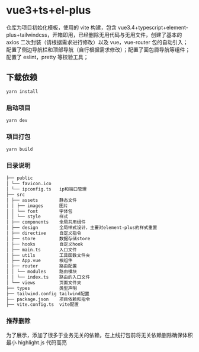 # vue3+ts+el-plus

仓库为项目初始化模板，使用的 vite 构建，包含 vue3.4+typescript+element-plus+tailwindcss，开箱即用，已经删除无用代码与无用文件，创建了基本的 axios 二次封装（请根据需求进行修改）以及 vue，vue-router 包的自动引入；配置了侧边导航栏和顶部导航（自行根据需求修改）；配置了面包屑导航等组件；配置了 eslint，pretty 等校验工具；

## 下载依赖

```sh
yarn install
```

### 启动项目

```sh
yarn dev
```

### 项目打包

```sh
yarn build
```

### 目录说明

```sh
├── public
│ └── favicon.ico
│ └── ipconfig.ts   ip和端口管理
├── src
│ ├── assets        静态文件
│ │ ├── images      图片
│ │ └── font        字体包
│ │ └── style       样式
│ ├── components    全局共用组件
│ ├── design        全局样式设计，主要对element-plus的样式重置
│ ├── directive     自定义指令
│ ├── store         数据存储store
│ ├── hooks         自定义hook
│ ├── main.ts       入口文件
│ ├── utils         工具函数文件夹
│ ├── App.vue       根组件
│ ├── router        路由配置
│ │ └── modules     路由模块
│ │ └── index.ts    路由的入口文件
│ └── views         页面文件夹
├── types           类型声明
├── tailwind.config tailwind配置
├── package.json    项目依赖和指令
├── vite.config.ts  vite配置

```

### 推荐删除

为了展示，添加了很多于业务无关的依赖，在上线打包前将无关依赖删除确保体积最小
highlight.js 代码高亮
